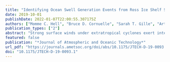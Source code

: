 ```yaml
---
title: "Identifying Ocean Swell Generation Events from Ross Ice Shelf Seismic Data"
date: 2019-10-01
publishDate: 2022-01-07T22:00:55.307175Z
authors: ["Momme C. Hell", "Bruce D. Cornuelle", "Sarah T. Gille", "Arthur J. Miller", "Peter D. Bromirski"]
publication_types: ["2"]
abstract: "Strong surface winds under extratropical cyclones exert intense surface stresses on the ocean that lead to upper-ocean mixing, intensified heat fluxes, and the generation of waves, that, over time, lead to swell waves (longer than 10-s period) that travel long distances. Because low-frequency swell propagates faster than high-frequency swell, the frequency dependence of swell arrival times at a measurement site can be used to infer the distance and time that the wave has traveled from its generation site. This study presents a methodology that employs spectrograms of ocean swell from point observations on the Ross Ice Shelf (RIS) to verify the position of high wind speed areas over the Southern Ocean, and therefore of extratropical cyclones. The focus here is on the implementation and robustness of the methodology in order to lay the groundwork for future broad application to verify Southern Ocean storm positions from atmospheric reanalysis data. The method developed here combines linear swell dispersion with a parametric wave model to construct a time- and frequency-dependent model of the dispersed swell arrivals in spectrograms of seismic observations on the RIS. A two-step optimization procedure (deep learning) of gradient descent and Monte Carlo sampling allows detailed estimates of the parameter distributions, with robust estimates of swell origins. Median uncertainties of swell source locations are 110 km in radial distance and 2 h in time. The uncertainties are derived from RIS observations and the model, rather than an assumed distribution. This method is an example of supervised machine learning informed by physical first principles in order to facilitate parameter interpretation in the physical domain."
featured: false
publication: "*Journal of Atmospheric and Oceanic Technology*"
url_pdf: "https://journals.ametsoc.org/doi/abs/10.1175/JTECH-D-19-0093.1"
doi: "10.1175/JTECH-D-19-0093.1"
---
```


